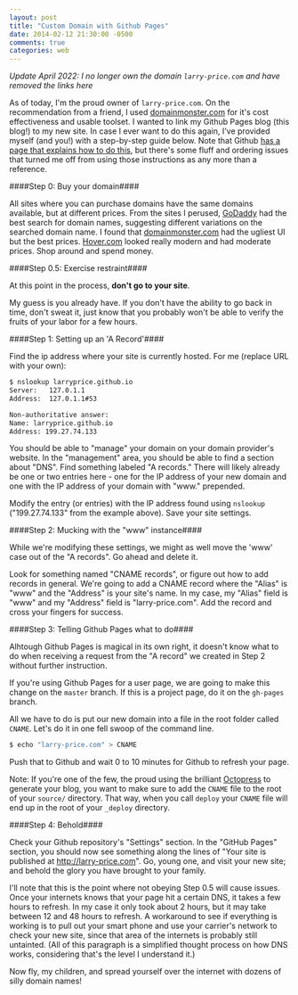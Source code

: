 ```yaml
---
layout: post
title: "Custom Domain with Github Pages"
date: 2014-02-12 21:30:00 -0500
comments: true
categories: web
---
```


_Update April 2022: I no longer own the domain `larry-price.com` and have removed the links here_

As of today, I'm the proud owner of `larry-price.com`. On the recommendation from a friend, I used [domainmonster.com](//domainmonster.com) for it's cost effectiveness and usable toolset. I wanted to link my Github Pages blog (this blog!) to my new site. In case I ever want to do this again, I've provided myself (and you!) with a step-by-step guide below. Note that Github [has a page that explains how to do this](//help.github.com/articles/setting-up-a-custom-domain-with-pages), but there's some fluff and ordering issues that turned me off from using those instructions as any more than a reference.

####Step 0: Buy your domain####

All sites where you can purchase domains have the same domains available, but at different prices. From the sites I perused, [GoDaddy](//godaddy.com) had the best search for domain names, suggesting different variations on the searched domain name. I found that [domainmonster.com](//domainmonster.com) had the ugliest UI but the best prices. [Hover.com](//hover.com) looked really modern and had moderate prices. Shop around and spend money.

####Step 0.5: Exercise restraint####

At this point in the process, **don't go to your site**.

My guess is you already have. If you don't have the ability to go back in time, don't sweat it, just know that you probably won't be able to verify the fruits of your labor for a few hours.

####Step 1: Setting up an 'A Record'####

Find the ip address where your site is currently hosted. For me (replace URL with your own):

```bash
$ nslookup larryprice.github.io
Server:   127.0.1.1
Address:  127.0.1.1#53

Non-authoritative answer:
Name: larryprice.github.io
Address: 199.27.74.133
```

You should be able to "manage" your domain on your domain provider's website. In the "management" area, you should be able to find a section about "DNS". Find something labeled "A records." There will likely already be one or two entries here - one for the IP address of your new domain and one with the IP address of your domain with "www." prepended.

Modify the entry (or entries) with the IP address found using `nslookup` ("199.27.74.133" from the example above). Save your site settings.

####Step 2: Mucking with the "www" instance####

While we're modifying these settings, we might as well move the 'www' case out of the "A records". Go ahead and delete it.

Look for something named "CNAME records", or figure out how to add records in general. We're going to add a CNAME record where the "Alias" is "www" and the "Address" is your site's name. In my case, my "Alias" field is "www" and my "Address" field is "larry-price.com". Add the record and cross your fingers for success.

####Step 3: Telling Github Pages what to do####

Alhtough Github Pages is magical in its own right, it doesn't know what to do when receiving a request from the "A record" we created in Step 2 without further instruction.

If you're using Github Pages for a user page, we are going to make this change on the `master` branch. If this is a project page, do it on the `gh-pages` branch.

All we have to do is put our new domain into a file in the root folder called `CNAME`. Let's do it in one fell swoop of the command line.

```bash
$ echo "larry-price.com" > CNAME
```

Push that to Github and wait 0 to 10 minutes for Github to refresh your page.

Note: If you're one of the few, the proud using the brilliant [Octopress](//octopress.org/) to generate your blog, you want to make sure to add the `CNAME` file to the root of your `source/` directory. That way, when you call `deploy` your `CNAME` file will end up in the root of your `_deploy` directory.

####Step 4: Behold####

Check your Github repository's "Settings" section. In the "GitHub Pages" section, you should now see something along the lines of "Your site is published at http://larry-price.com". Go, young one, and visit your new site; and behold the glory you have brought to your family.

I'll note that this is the point where not obeying Step 0.5 will cause issues. Once your internets knows that your page hit a certain DNS, it takes a few hours to refresh. In my case it only took about 2 hours, but it may take between 12 and 48 hours to refresh. A workaround to see if everything is working is to pull out your smart phone and use your carrier's network to check your new site, since that area of the internets is probably still untainted. (All of this paragraph is a simplified thought process on how DNS works, considering that's the level I understand it.)

Now fly, my children, and spread yourself over the internet with dozens of silly domain names!

